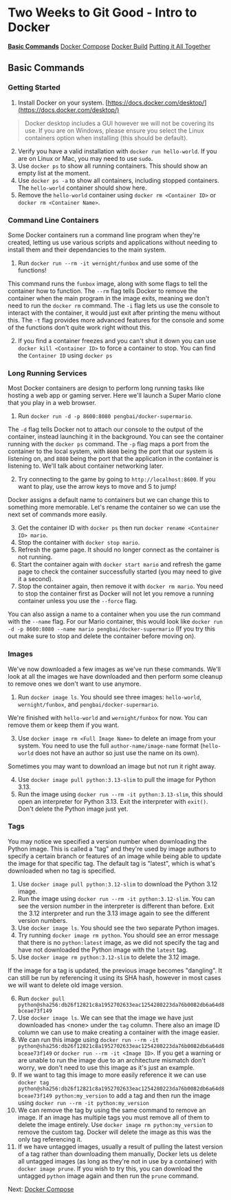 # Two Weeks to Git Good - Intro to Docker

[**Basic Commands**](docker-intro-1-basic-commands.md)
[Docker Compose](docker-intro-2-docker-compose.md)
[Docker Build](docker-intro-3-docker-build.md)
[Putting it All Together](docker-intro-4-homelab-creation.md)
## Basic Commands
### Getting Started

1. Install Docker on your system. [https://docs.docker.com/desktop/](https://docs.docker.com/desktop/)

> Docker desktop includes a GUI however we will not be covering its use. 
> If you are on Windows, please ensure you select the Linux containers option when installing (this should be default).

2. Verify you have a valid installation with `docker run hello-world`. If you are on Linux or Mac, you may need to use `sudo`.
3. Use `docker ps` to show all running containers. This should show an empty list at the moment.
4.  Use `docker ps -a` to show all containers, including stopped containers. The `hello-world` container should show here.
5. Remove the `hello-world` container using `docker rm <Container ID>` or `docker rm <Container Name>`.
### Command Line Containers
Some Docker containers run a command line program when they're created, letting us use various scripts and applications without needing to install them and their dependancies to the main system.

1. Run `docker run --rm -it wernight/funbox` and use some of the functions!

This command runs the `funbox` image, along with some flags to tell the container how to function. The `--rm` flag tells Docker to remove the container when the main program in the image exits, meaning we don't need to run the `docker rm` command. The `-i` flag lets us use the console to interact with the container, it would just exit after printing the menu without this. The `-t` flag provides more advanced features for the console and some of the functions don't quite work right without this.

2. If you find a container freezes and you can't shut it down you can use `docker kill <Container ID>` to force a container to stop. You can find the `Container ID` using `docker ps`
### Long Running Services
Most Docker containers are design to perform long running tasks like hosting a web app or gaming server. Here we'll launch a Super Mario clone that you play in a web browser.

1. Run `docker run -d -p 8600:8080 pengbai/docker-supermario`.

The `-d` flag tells Docker not to attach our console to the output of the container, instead launching it in the background. You can see the container running with the `docker ps` command. The `-p` flag maps a port from the container to the local system, with `8600` being the port that our system is listening on, and `8080` being the port that the application in the container is listening to. We'll talk about container networking later.

2. Try connecting to the game by going to `http://localhost:8600`. If you want to play, use the arrow keys to move and S to jump!

Docker assigns a default name to containers but we can change this to something more memorable. Let's rename the container so we can use the next set of commands more easily. 

3. Get the container ID with `docker ps` then run `docker rename <Container ID> mario`.
4. Stop the container with `docker stop mario`.
5. Refresh the game page. It should no longer connect as the container is not running.
6. Start the container again with `docker start mario` and refresh the game page to check the container successfully started (you may need to give it a second).
7. Stop the container again, then remove it with `docker rm mario`. You need to stop the container first as Docker will not let you remove a running container unless you use the `--force` flag.

You can also assign a name to a container when you use the run command with the `--name` flag. For our Mario container, this would look like `docker run -d -p 8600:8080 --name mario pengbai/docker-supermario` (If you try this out make sure to stop and delete the container before moving on).
### Images
We've now downloaded a few images as we've run these commands. We'll look at all the images we have downloaded and then perform some cleanup to remove ones we don't want to use anymore.

1. Run `docker image ls`. You should see three images: `hello-world`, `wernight/funbox`, and `pengbai/docker-supermario`.

We're finished with `hello-world` and `wernight/funbox` for now. You can remove them or keep them if you want.

3. Use `docker image rm <Full Image Name>` to delete an image from your system. You need to use the full `author-name/image-name` format (`hello-world` does not have an author so just use the name on its own). 

Sometimes you may want to download an image but not run it right away. 

 4. Use `docker image pull python:3.13-slim` to pull the image for Python 3.13.
 5. Run the image using `docker run --rm -it python:3.13-slim`, this should open an interpreter for Python 3.13. Exit the interpreter with `exit()`. Don't delete the Python image just yet.
### Tags
You may notice we specified a version number when downloading the Python image. This is called a "tag" and they're used by image authors to specify a certain branch or features of an image while being able to update the image for that specific tag. The default tag is "latest", which is what's downloaded when no tag is specified.

1. Use `docker image pull python:3.12-slim` to download the Python 3.12 image.
2. Run the image using `docker run --rm -it python:3.12-slim`. You can see the version number in the interpreter is different than before. Exit the 3.12 interpreter and run the 3.13 image again to see the different version numbers.
3. Use `docker image ls`. You should see the two separate Python images.
4. Try running `docker image rm python`. You should see an error message that there is no `python:latest` image, as we did not specify the tag and have not downloaded the Python image with the `latest` tag.
5. Use `docker image rm python:3.12-slim` to delete the 3.12 image.

If the image for a tag is updated, the previous image becomes "dangling". It can still be run by referencing it using its SHA hash, however in most cases we will want to delete old image version.

6. Run `docker pull python@sha256:db26f12821c8a1952702633eac1254280223da76b0082db6a64d8bceae73f149`
7.  Use `docker image ls`. We can see that the image we have just downloaded has \<none\> under the `tag` column. There also an image ID column we can use to make creating a container with the image easier.
8. We can run this image using `docker run --rm -it python@sha256:db26f12821c8a1952702633eac1254280223da76b0082db6a64d8bceae73f149` or `docker run --rm -it <Image ID>`. If you get a warning or are unable to run the image due to an architecture mismatch don't worry, we don't need to use this image as it's just an example. 
9. If we want to tag this image to more easily reference it we can use `docker tag python@sha256:db26f12821c8a1952702633eac1254280223da76b0082db6a64d8bceae73f149 python:my_version` to add a tag and then run the image using `docker run --rm -it python:my_version`
10. We can remove the tag by using the same command to remove an image. If an image has multiple tags you must remove all of them to delete the image entirely. Use `docker image rm python:my_version` to remove the custom tag. Docker will delete the image as this was the only tag referencing it.
11. If we have untagged images, usually a result of pulling the latest version of a tag rather than downloading them manually, Docker lets us delete all untagged images (as long as they're not in use by a container) with `docker image prune`. If you wish to try this, you can download the untagged `python` image again and then run the `prune` command.

Next: [Docker Compose](docker-intro-2-docker-compose.md)
